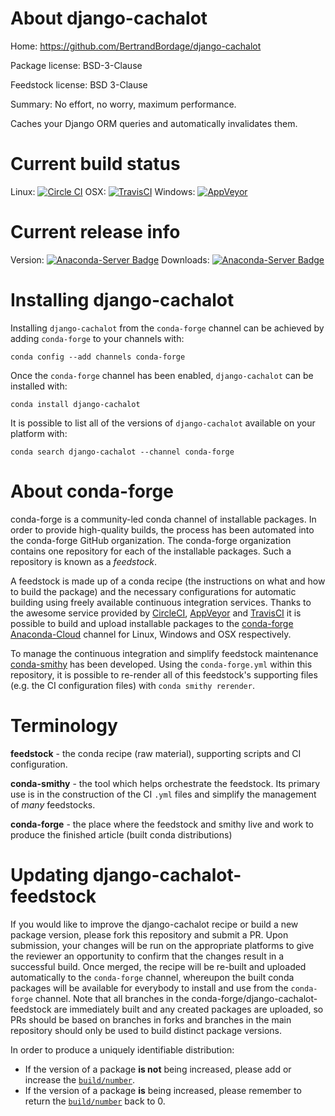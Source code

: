 About django-cachalot
=====================

Home: https://github.com/BertrandBordage/django-cachalot

Package license: BSD-3-Clause

Feedstock license: BSD 3-Clause

Summary: No effort, no worry, maximum performance. 

Caches your Django ORM queries and automatically invalidates them.


Current build status
====================

Linux: [![Circle CI](https://circleci.com/gh/conda-forge/django-cachalot-feedstock.svg?style=shield)](https://circleci.com/gh/conda-forge/django-cachalot-feedstock)
OSX: [![TravisCI](https://travis-ci.org/conda-forge/django-cachalot-feedstock.svg?branch=master)](https://travis-ci.org/conda-forge/django-cachalot-feedstock)
Windows: [![AppVeyor](https://ci.appveyor.com/api/projects/status/github/conda-forge/django-cachalot-feedstock?svg=True)](https://ci.appveyor.com/project/conda-forge/django-cachalot-feedstock/branch/master)

Current release info
====================
Version: [![Anaconda-Server Badge](https://anaconda.org/conda-forge/django-cachalot/badges/version.svg)](https://anaconda.org/conda-forge/django-cachalot)
Downloads: [![Anaconda-Server Badge](https://anaconda.org/conda-forge/django-cachalot/badges/downloads.svg)](https://anaconda.org/conda-forge/django-cachalot)

Installing django-cachalot
==========================

Installing `django-cachalot` from the `conda-forge` channel can be achieved by adding `conda-forge` to your channels with:

```
conda config --add channels conda-forge
```

Once the `conda-forge` channel has been enabled, `django-cachalot` can be installed with:

```
conda install django-cachalot
```

It is possible to list all of the versions of `django-cachalot` available on your platform with:

```
conda search django-cachalot --channel conda-forge
```


About conda-forge
=================

conda-forge is a community-led conda channel of installable packages.
In order to provide high-quality builds, the process has been automated into the
conda-forge GitHub organization. The conda-forge organization contains one repository
for each of the installable packages. Such a repository is known as a *feedstock*.

A feedstock is made up of a conda recipe (the instructions on what and how to build
the package) and the necessary configurations for automatic building using freely
available continuous integration services. Thanks to the awesome service provided by
[CircleCI](https://circleci.com/), [AppVeyor](http://www.appveyor.com/)
and [TravisCI](https://travis-ci.org/) it is possible to build and upload installable
packages to the [conda-forge](https://anaconda.org/conda-forge)
[Anaconda-Cloud](http://docs.anaconda.org/) channel for Linux, Windows and OSX respectively.

To manage the continuous integration and simplify feedstock maintenance
[conda-smithy](http://github.com/conda-forge/conda-smithy) has been developed.
Using the ``conda-forge.yml`` within this repository, it is possible to re-render all of
this feedstock's supporting files (e.g. the CI configuration files) with ``conda smithy rerender``.


Terminology
===========

**feedstock** - the conda recipe (raw material), supporting scripts and CI configuration.

**conda-smithy** - the tool which helps orchestrate the feedstock.
                   Its primary use is in the construction of the CI ``.yml`` files
                   and simplify the management of *many* feedstocks.

**conda-forge** - the place where the feedstock and smithy live and work to
                  produce the finished article (built conda distributions)


Updating django-cachalot-feedstock
==================================

If you would like to improve the django-cachalot recipe or build a new
package version, please fork this repository and submit a PR. Upon submission,
your changes will be run on the appropriate platforms to give the reviewer an
opportunity to confirm that the changes result in a successful build. Once
merged, the recipe will be re-built and uploaded automatically to the
`conda-forge` channel, whereupon the built conda packages will be available for
everybody to install and use from the `conda-forge` channel.
Note that all branches in the conda-forge/django-cachalot-feedstock are
immediately built and any created packages are uploaded, so PRs should be based
on branches in forks and branches in the main repository should only be used to
build distinct package versions.

In order to produce a uniquely identifiable distribution:
 * If the version of a package **is not** being increased, please add or increase
   the [``build/number``](http://conda.pydata.org/docs/building/meta-yaml.html#build-number-and-string).
 * If the version of a package **is** being increased, please remember to return
   the [``build/number``](http://conda.pydata.org/docs/building/meta-yaml.html#build-number-and-string)
   back to 0.
